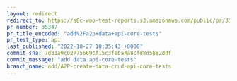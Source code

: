 ```yaml
---
layout: redirect
redirect_to: https://a8c-woo-test-reports.s3.amazonaws.com/public/pr/35347/api/index.html
pr_number: 35347
pr_title_encoded: "add%2Fa2p+data+api-core-tests"
pr_test_type: api
last_published: "2022-10-27 10:35:43 +0000"
commit_sha: 7d31a9c02775669cf15c3feba4a8cfd8d5b82ddf
commit_message: "add data api-core-tests"
branch_name: add/A2P-create-data-crud-api-core-tests
---
```

